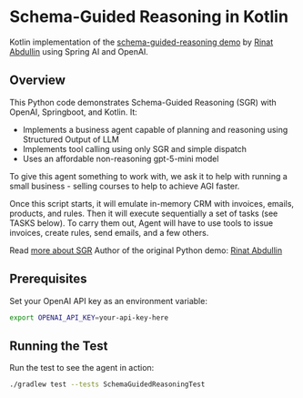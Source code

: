 # Schema-Guided Reasoning in Kotlin

Kotlin implementation of the [schema-guided-reasoning demo](https://abdullin.com/schema-guided-reasoning/demo)
by [Rinat Abdullin](https://www.linkedin.com/in/abdullin) using Spring AI and OpenAI.

## Overview

This Python code demonstrates Schema-Guided Reasoning (SGR) with OpenAI, Springboot, and Kotlin. It:
- Implements a business agent capable of planning and reasoning using Structured Output of LLM
- Implements tool calling using only SGR and simple dispatch
- Uses an affordable non-reasoning gpt-5-mini model

To give this agent something to work with, we ask it to help with running
a small business - selling courses to help to achieve AGI faster.

Once this script starts, it will emulate in-memory CRM with invoices,
emails, products, and rules. Then it will execute sequentially a set of
tasks (see TASKS below). To carry them out, Agent will have to use
tools to issue invoices, create rules, send emails, and a few others.

Read [more about SGR](http://abdullin.com/schema-guided-reasoning/)
Author of the original Python demo: [Rinat Abdullin](https://www.linkedin.com/in/abdullin)

## Prerequisites

Set your OpenAI API key as an environment variable:

```bash
export OPENAI_API_KEY=your-api-key-here
```

## Running the Test

Run the test to see the agent in action:

```bash
./gradlew test --tests SchemaGuidedReasoningTest
```
